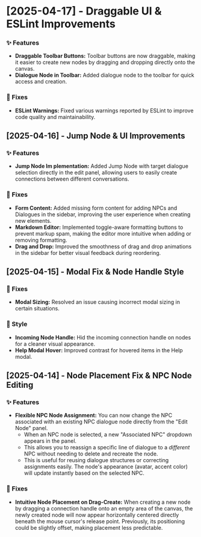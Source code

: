 # [2025-04-17] - Draggable UI & ESLint Improvements

### ✨ Features

*   **Draggable Toolbar Buttons:** Toolbar buttons are now draggable, making it easier to create new nodes by dragging and dropping directly onto the canvas.
*   **Dialogue Node in Toolbar:** Added dialogue node to the toolbar for quick access and creation.

### 🐛 Fixes

*   **ESLint Warnings:** Fixed various warnings reported by ESLint to improve code quality and maintainability.

## [2025-04-16] - Jump Node & UI Improvements

### ✨ Features

*   **Jump Node Im plementation:** Added Jump Node with target dialogue selection directly in the edit panel, allowing users to easily create connections between different conversations.

### 🐛 Fixes

*   **Form Content:** Added missing form content for adding NPCs and Dialogues in the sidebar, improving the user experience when creating new elements.
*   **Markdown Editor:** Implemented toggle-aware formatting buttons to prevent markup spam, making the editor more intuitive when adding or removing formatting.
*   **Drag and Drop:** Improved the smoothness of drag and drop animations in the sidebar for better visual feedback during reordering.

## [2025-04-15] - Modal Fix & Node Handle Style

### 🐛 Fixes

*   **Modal Sizing:** Resolved an issue causing incorrect modal sizing in certain situations.

### 🎨 Style

*   **Incoming Node Handle:** Hid the incoming connection handle on nodes for a cleaner visual appearance.
*   **Help Modal Hover:** Improved contrast for hovered items in the Help modal.

## [2025-04-14] - Node Placement Fix & NPC Node Editing

### ✨ Features

*   **Flexible NPC Node Assignment:** You can now change the NPC associated with an existing NPC dialogue node directly from the "Edit Node" panel.
    *   When an NPC node is selected, a new "Associated NPC" dropdown appears in the panel.
    *   This allows you to reassign a specific line of dialogue to a *different* NPC without needing to delete and recreate the node.
    *   This is useful for reusing dialogue structures or correcting assignments easily. The node's appearance (avatar, accent color) will update instantly based on the selected NPC.

### 🐛 Fixes

*   **Intuitive Node Placement on Drag-Create:** When creating a new node by dragging a connection handle onto an empty area of the canvas, the newly created node will now appear horizontally centered directly beneath the mouse cursor's release point. Previously, its positioning could be slightly offset, making placement less predictable.